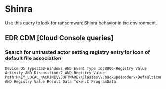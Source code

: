 # Shinra

Use this query to look for ransomware Shinra behavior in the environment.

## EDR CDM [Cloud Console queries]

### Search for untrusted actor setting registry entry for icon of default file association

```
Device OS Type:100-Windows AND Event Type Id:8006-Registry Value Activity AND Disposition:2 AND Registry Value Path:HKEY_LOCAL_MACHINE\\SOFTWARE\\Classes\\.backupdecoder\\DefaultIcon\\ AND Registry Value Result Data Token:C ProgramData 
```
